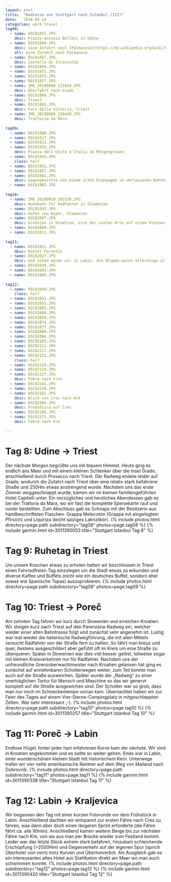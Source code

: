 ```yaml
---
layout: post
title:  "Radreise von Stuttgart nach Istanbul (III)"
date:   2018-09-14
categories: work travel
tag08:
  - name: DSC01851.JPG
    desc: Piazza Antonio Belloni in Udine
  - name: DSC01860.JPG
    desc: eine Zufahrt nach [Palmanova](https://de.wikipedia.org/wiki/Palmanova), einer Planstadt aus dem 16.Jh
    alt: eine Zufahrt nach Palmanova
  - name: DSC01867.JPG
    desc: Castello di Strassoldo
  - name: DSC01869.JPG
  - name: DSC01871.JPG
  - name: DSC01875.JPG
  - name: DSC01877.JPG
  - name: IMG_20180908_115954.JPG
    desc: Überfahrt nach Grado
  - name: DSC01889.JPG
    desc: Triest
  - name: DSC01893.JPG
    desc: Faro della Vittoria, Triest
  - name: IMG_20180908_220449.JPG
    desc: Trattoria da Mara
    
tag09:
  - name: DSC01898.JPG
  - name: DSC01917.JPG
  - name: DSC01921.JPG
  - name: DSC01933.JPG
    desc: Piazza dell'Unità d'Italia im Morgengrauen
  - name: DSC01941.JPG
    class: half
  - name: DSC01951.JPG
  - name: DSC01957.JPG
  - name: DSC01981.JPG
    desc: Gegengewichte von einem alten Kranwagon im verlassenen Bahnhof
  - name: DSC01983.JPG
  
tag10:
  - name: IMG_20180910_101530.JPG
    desc: Autobahn für Radfahrer in Slowenien
  - name: DSC01993.JPG
    desc: Hafen von Koper, Slowenien
  - name: DSC02007.JPG
    desc: Grožnjan in Kroatien, eine der vielen Orte auf einem kleinen Hügel
  - name: DSC02009.JPG
  - name: DSC02011.JPG
  
tag11:
  - name: DSC02021.JPG
    desc: Kaštel Parentin
  - name: DSC02027.JPG
    desc: Und schon waren wir in Labin, die Blumen waren allerdings alle aus Plastik und beim Knipsen setzten sich ca. 30 Mücken auf meine Beine
  - name: DSC02039.JPG
  - name: DSC02043.JPG
  - name: DSC02045.JPG
  
tag12:
  - name: DSC02049.JPG
    class: half
  - name: DSC02051.JPG
  - name: DSC02055.JPG
  - name: DSC02065.JPG
  - name: DSC02068.JPG
  - name: DSC02070.JPG
  - name: DSC02074.JPG
  - name: DSC02077.JPG
  - name: DSC02080.JPG
  - name: DSC02084.JPG
  - name: DSC02103.JPG
  - name: DSC02111.JPG
  - name: DSC02117.JPG
  - name: DSC02121.JPG
    class: half
  - name: DSC02125.JPG
  - name: DSC02129.JPG
  - name: DSC02137.JPG
    desc: Fähre nach Cres
  - name: DSC02141.JPG
  - name: DSC02150.JPG
  - name: DSC02162.JPG
    desc: Blick von Cres nach Krk
  - name: DSC02166.JPG
    desc: Predošćica auf Cres
  - name: DSC02168.JPG
  - name: DSC02171.JPG
    desc: Fähre nach Krk

---
```

# Tag 8: Udine → Triest
Der nächste Morgen begrüßte uns mit blauem Himmel. Heute ging es endlich ans Meer und mit einem kleinen Schlenker über die Insel Grado, anschließend durch Prosecco nach Triest. Der Radweg endete leider auf Grado, wodurch die Zufahrt nach Triest über eine relativ stark befahrene Straße und 250Hm etwas anstrengend wurde. Nachdem uns das erste Zimmer weggeschnappt wurde, kamen wir im kleinen familiengeführten Hotel Capitelli unter. Ein vorzügliches und herzliches Abendessen gab es bei der Trattoria da Mara, wo wir fast die komplette Speisekarte rauf und runter bestellten. Zum Abschluss gab es Schnaps mit der Besitzerin aus handbeschrifteten Flaschen: Grappa Melecotón (Grappa mit eingelegtem Pfirsich) und Liquiriza (leicht salziges Lakrizlikör).
{% include photos.html directory=page.path subdirectory="tag08" photos=page.tag08 %}
{% include garmin.html id=3011390053 title="Stuttgart Istanbul Tag 8" %}

# Tag 9: Ruhetag in Triest
Um unsere Knochen etwas zu erholen hatten wir beschlossen in Triest einen Fahrradfreien Tag einzulegen um die Stadt etwas zu erkunden und diverse Kaffee und Buffets (nicht wie ein deutsches Buffet, sondern eher sowas wie Spanische Tapas) auszuprobieren.
{% include photos.html directory=page.path subdirectory="tag09" photos=page.tag09 %}

# Tag 10: Triest → Poreč
Am zehnten Tag fahren wir kurz durch Slowenien und erreichen Kroatien. Wir steigen kurz nach Triest auf den Parenzana-Radweg ein, welcher wieder einer alten Bahntrasse folgt und zunächst sehr angenehm ist. Lustig war mal wieder die italienische Radwegführung, die mit allen Mitteln versucht Radfahrer von der Straße fern zu halten. So fährt man kreuz und quer, bestens ausgeschildert aber gefühlt oft im Kreis um eine Straße zu überqueren. Später in Slowenien war dies viel besser gelöst, teilweise sogar mit kleinen Kreisverkehren nur für Radfahrer. Nachdem uns der unfreundliche Grenzoberwachtmeister nach Kroatien gelassen hat ging es zunächst auf annehmbaren Schotterwegen weiter, zum Teil konnte man auch auf die Straße ausweichen. Später wurde der &bdquo;Radweg&ldquo; zu einer unerträglichen Tortur für Mensch und Maschine so das wir genervt komplett auf die Straße ausgewichen sind. Der Schotter war so grob, dass man nur noch im Schneckentempo vorran kam. Übernachtet haben wir zur Feier des Tages auf einem Vier-Sterne-Campingplatz in mitgeschleppten Zelten. War sehr interessant ;-).
{% include photos.html directory=page.path subdirectory="tag10" photos=page.tag10 %}
{% include garmin.html id=3011390257 title="Stuttgart Istanbul Tag 10" %}

# Tag 11: Poreč → Labin
Endlose Hügel, hinter jeder hart erfahrenen Kurve kam der nächste. Wir sind in Kroatien angekommen und es sollte so weiter gehen. Ende war in Labin, einer wunderschönen kleinen Stadt mit historischem Kern. Unterwegs trafen wir vier nette amerikanische Rentner auf dem Weg von Mailand nach Dubrovnik.
{% include photos.html directory=page.path subdirectory="tag11" photos=page.tag11 %}
{% include garmin.html id=3011390338 title="Stuttgart Istanbul Tag 11" %}

# Tag 12: Labin → Kraljevica
Wir begannen den Tag mit einer kurzen Fotorunde vor dem Frühstück in Labin. Anschließend dachten wir entspannt zur ersten Fähre nach Cres zu fahren, was dann aber doch einen längeren Sprint erforderte (die Fähre fährt ca. alle 90min). Anschließend kamen weitere Berge bis zur nächsten Fähre nach Krk, von wo aus man per Brücke wieder zum Festland kommt. Leider war das letzte Stück extrem stark befahren, hinzukam schleichende Erschöpfung (>2000Hm) und Gegenverkehr auf der eigenen Spur (sprich Überholer von vorn) trotz Kurven und Überholverbot. Als Ausgleich gab es ein interessantes altes Hotel aus Stahlbeton direkt am Meer wo man auch schwimmen konnte. 
{% include photos.html directory=page.path subdirectory="tag12" photos=page.tag12 %}
{% include garmin.html id=3011390420 title="Stuttgart Istanbul Tag 12" %}